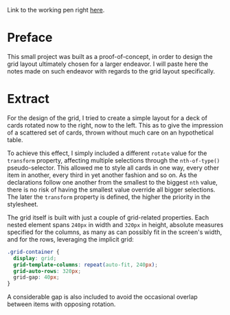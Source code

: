 Link to the working pen right [here](https://codepen.io/borntofrappe/full/VBPKQm/).

# Preface 

This small project was built as a proof-of-concept, in order to design the grid layout ultimately chosen for a larger endeavor. I will paste here the notes made on such endeavor with regards to the grid layout specifically.

# Extract 

For the design of the grid, I tried to create a simple layout for a deck of cards rotated now to the right, now to the left. This as to give the impression of a scattered set of cards, thrown without much care on an hypothetical table.

To achieve this effect, I simply included a different `rotate` value for the `transform` property, affecting multiple selections through the `nth-of-type()` pseudo-selector. This allowed me to style all cards in one way, every other item in another, every third in yet another fashion and so on. As the declarations follow one another from the smallest to the biggest `nth` value, there is no risk of having the smallest value override all bigger selections. The later the `transform` property is defined, the higher the priority in the stylesheet.

The grid itself is built with just a couple of grid-related properties. Each nested element spans `240px` in width and `320px` in height, absolute measures specified for the columns, as many as can possibly fit in the screen's width, and for the rows, leveraging the implicit grid:

```CSS
.grid-container {
  display: grid;
  grid-template-columns: repeat(auto-fit, 240px);
  grid-auto-rows: 320px;
  grid-gap: 40px;
}
```

A considerable gap is also included to avoid the occasional overlap between items with opposing rotation.